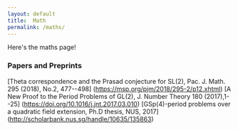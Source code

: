 ```yaml
---
layout: default
title:  Math
permalink: /maths/
---
```


Here's the maths page!

### Papers and Preprints

[Theta correspondence and the Prasad conjecture for SL(2), Pac. J. Math. 295 (2018), No.2, 477--498]
(https://msp.org/pjm/2018/295-2/p12.xhtml)
[A New Proof to the Period Problems of GL(2), J. Number Theory 180 (2017),1--25]
(https://doi.org/10.1016/j.jnt.2017.03.010)
[GSp(4)-period problems over a quadratic field extension, Ph.D thesis, NUS, 2017]
(http://scholarbank.nus.sg/handle/10635/135863)

